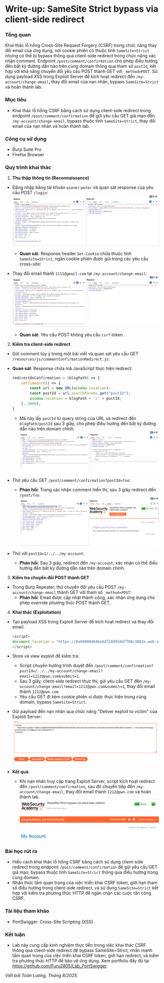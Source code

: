 # Write-up: SameSite Strict bypass via client-side redirect

### Tổng quan
Khai thác lỗ hổng Cross-Site Request Forgery (CSRF) trong chức năng thay đổi email của ứng dụng, nơi cookie phiên có thuộc tính `SameSite=Strict` nhưng có thể bị bypass thông qua client-side redirect trong chức năng xác nhận comment. Endpoint `/post/comment/confirmation` cho phép điều hướng đến bất kỳ đường dẫn nào trên cùng domain thông qua tham số `postId`, kết hợp với khả năng chuyển đổi yêu cầu POST thành GET với `_method=POST`. Sử dụng payload XSS trong Exploit Server để kích hoạt redirect đến `/my-account/change-email`, thay đổi email của nạn nhân, bypass `SameSite=Strict` và hoàn thành lab.

### Mục tiêu
- Khai thác lỗ hổng CSRF bằng cách sử dụng client-side redirect trong endpoint `/post/comment/confirmation` để gửi yêu cầu GET giả mạo đến `/my-account/change-email`, bypass thuộc tính `SameSite=Strict`, thay đổi email của nạn nhân và hoàn thành lab.

### Công cụ sử dụng
- Burp Suite Pro
- Firefox Browser

### Quy trình khai thác
1. **Thu thập thông tin (Reconnaissance)**
- Đăng nhập bằng tài khoản `wiener`:`peter` và quan sát response của yêu cầu POST `/login`:
    ![samesite](./images/2_samesite_strict.png)
    - **Quan sát**: Response header `Set-Cookie` chứa thuộc tính `SameSite=Strict`, ngăn cookie phiên được gửi trong các yêu cầu cross-site:
    
- Thay đổi email thành `1111@gmail.com` tại `/my-account/change-email`:
    ![update](./images/1_update_email.png)
    - **Quan sát**: Yêu cầu POST không yêu cầu `csrf` token .

2. **Kiểm tra client-side redirect**
- Gửi comment tùy ý trong một bài viết và quan sát yêu cầu GET `/resources/js/commentConfirmationRedirect.js`:
- **Quan sát**: Response chứa mã JavaScript thực hiện redirect:
    ```javascript
    redirectOnConfirmation = (blogPath) => {
        setTimeout(() => {
            const url = new URL(window.location);
            const postId = url.searchParams.get("postId");
            window.location = blogPath + '/' + postId;
        }, 3000);
    }
    ```
    - Mã này lấy `postId` từ query string của URL và redirect đến `blogPath/postId` sau 3 giây, cho phép điều hướng đến bất kỳ đường dẫn nào trên domain chính:
        ![post](./images/3_post_comment.png)

- Thử yêu cầu GET `/post/comment/confirmation?postId=foo`:
    - **Phản hồi**: Trang xác nhận comment hiển thị, sau 3 giây redirect đến `/post/foo`.
        ![foo](./images/4_foo.png)

- Thử với `postId=1/../../my-account`:
    - **Phản hồi**: Sau 3 giây, redirect đến `/my-account`, xác nhận có thể điều hướng đến bất kỳ đường dẫn nào trên domain chính.

3. **Kiểm tra chuyển đổi POST thành GET**
- Trong Burp Repeater, thử chuyển đổi yêu cầu POST `/my-account/change-email` thành GET với tham số `_method=POST`:
    - **Phản hồi**: Email được cập nhật thành công, xác nhận ứng dụng cho phép override phương thức POST thành GET.

4. **Khai thác (Exploitation)**
- Tạo payload XSS trong Exploit Server để kích hoạt redirect và thay đổi email:
    ```javascript
    <script>
    document.location = "https://0a89000d046e64f280950d7f00c3003e.web-security-academy.net/post/comment/confirmation?postId=/../../my-account/change-email?email=1212@pwn.com%26submit=1";
    </script>
    ```
- Store và view exploit để kiểm tra:
    - Script chuyển hướng trình duyệt đến `/post/comment/confirmation?postId=/../../my-account/change-email?email=1212@pwn.com&submit=1`.
    - Sau 3 giây, client-side redirect thực thi, gửi yêu cầu GET đến `/my-account/change-email?email=1212@pwn.com&submit=1`, thay đổi email thành `1212@pwn.com`.
    - Yêu cầu GET đi kèm cookie phiên vì được thực hiện trong cùng domain, bypass `SameSite=Strict`.

- Gửi payload đến nạn nhân qua chức năng "Deliver exploit to victim" của Exploit Server:
    ![body](./images/5_body.png)
- **Kết quả**:
    - Khi nạn nhân truy cập trang Exploit Server, script kích hoạt redirect đến `/post/comment/confirmation`, sau đó chuyển tiếp đến `/my-account/change-email`, thay đổi email thành `1212@pwn.com` và hoàn thành lab.
        ![solved](./images/6_solved.png)

### Bài học rút ra
- Hiểu cách khai thác lỗ hổng CSRF bằng cách sử dụng client-side redirect trong endpoint `/post/comment/confirmation` để gửi yêu cầu GET giả mạo, bypass thuộc tính `SameSite=Strict` thông qua điều hướng trong cùng domain.
- Nhận thức tầm quan trọng của việc triển khai CSRF token, giới hạn tham số điều hướng trong client-side redirect, và sử dụng `SameSite=Strict` kết hợp với kiểm tra phương thức HTTP để ngăn chặn các cuộc tấn công CSRF.

### Tài liệu tham khảo
- PortSwigger: Cross-Site Scripting (XSS)

### Kết luận
- Lab này cung cấp kinh nghiệm thực tiễn trong việc khai thác CSRF thông qua client-side redirect để bypass SameSite=Strict, nhấn mạnh tầm quan trọng của việc triển khai CSRF token, giới hạn redirect, và kiểm tra phương thức HTTP để bảo vệ ứng dụng. Xem portfolio đầy đủ tại https://github.com/Furu2805/Lab_PortSwigger.

*Viết bởi Toàn Lương, Tháng 8/2025.*